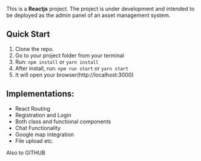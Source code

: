 This is a **Reactjs** project. The
project is under development and intended to be
deployed as the admin panel of an asset management system. 

## Quick Start

1.  Clone the repo.
2.  Go to your project folder from your terminal
3.  Run: `npm install` or `yarn install`
4.  After install, run: `npm run start` or `yarn start`
5.  It will open your browser(http://localhost:3000)


## Implementations:
- React Routing
- Registration and Login
- Both class and functional components
- Chat Functionality
- Google map integration
- File upload  etc.

Also to GITHUB


